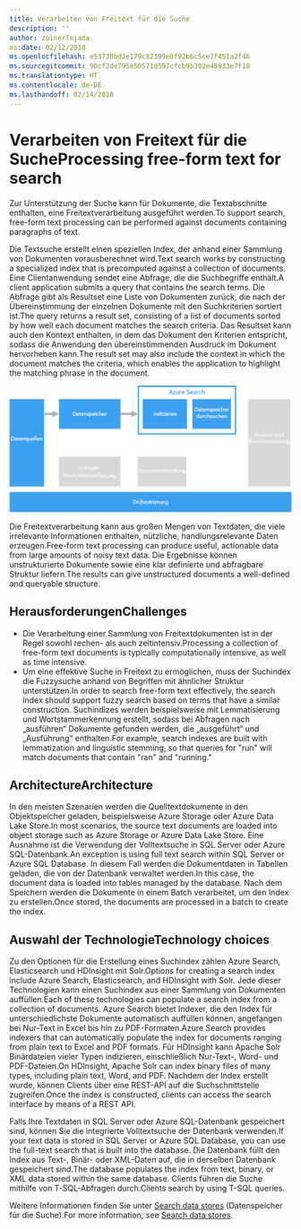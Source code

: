 ```yaml
---
title: Verarbeiten von Freitext für die Suche
description: ''
author: zoinerTejada
ms:date: 02/12/2018
ms.openlocfilehash: e53730bd2e179c82399e0f92b6c5ce7f451a2f46
ms.sourcegitcommit: 90cf2de795e50571d597cfcb9b302e48933e7f18
ms.translationtype: HT
ms.contentlocale: de-DE
ms.lasthandoff: 02/14/2018
---
```

# <a name="processing-free-form-text-for-search"></a><span data-ttu-id="0cf66-102">Verarbeiten von Freitext für die Suche</span><span class="sxs-lookup"><span data-stu-id="0cf66-102">Processing free-form text for search</span></span>

<span data-ttu-id="0cf66-103">Zur Unterstützung der Suche kann für Dokumente, die Textabschnitte enthalten, eine Freitextverarbeitung ausgeführt werden.</span><span class="sxs-lookup"><span data-stu-id="0cf66-103">To support search, free-form text processing can be performed against documents containing paragraphs of text.</span></span>

<span data-ttu-id="0cf66-104">Die Textsuche erstellt einen speziellen Index, der anhand einer Sammlung von Dokumenten vorausberechnet wird.</span><span class="sxs-lookup"><span data-stu-id="0cf66-104">Text search works by constructing a specialized index that is precomputed against a collection of documents.</span></span> <span data-ttu-id="0cf66-105">Eine Clientanwendung sendet eine Abfrage, die die Suchbegriffe enthält.</span><span class="sxs-lookup"><span data-stu-id="0cf66-105">A client application submits a query that contains the search terms.</span></span> <span data-ttu-id="0cf66-106">Die Abfrage gibt als Resultset eine Liste von Dokumenten zurück, die nach der Übereinstimmung der einzelnen Dokumente mit den Suchkriterien sortiert ist.</span><span class="sxs-lookup"><span data-stu-id="0cf66-106">The query returns a result set, consisting of a list of documents sorted by how well each document matches the search criteria.</span></span> <span data-ttu-id="0cf66-107">Das Resultset kann auch den Kontext enthalten, in dem das Dokument den Kriterien entspricht, sodass die Anwendung den übereinstimmenden Ausdruck im Dokument hervorheben kann.</span><span class="sxs-lookup"><span data-stu-id="0cf66-107">The result set may also include the context in which the document matches the criteria, which enables the application to highlight the matching phrase in the document.</span></span> 

![](./images/search-pipeline.png)

<span data-ttu-id="0cf66-108">Die Freitextverarbeitung kann aus großen Mengen von Textdaten, die viele irrelevante Informationen enthalten, nützliche, handlungsrelevante Daten erzeugen.</span><span class="sxs-lookup"><span data-stu-id="0cf66-108">Free-form text processing can produce useful, actionable data from large amounts of noisy text data.</span></span> <span data-ttu-id="0cf66-109">Die Ergebnisse können unstrukturierte Dokumente sowie eine klar definierte und abfragbare Struktur liefern.</span><span class="sxs-lookup"><span data-stu-id="0cf66-109">The results can give unstructured documents a well-defined and queryable structure.</span></span>


## <a name="challenges"></a><span data-ttu-id="0cf66-110">Herausforderungen</span><span class="sxs-lookup"><span data-stu-id="0cf66-110">Challenges</span></span>

- <span data-ttu-id="0cf66-111">Die Verarbeitung einer Sammlung von Freitextdokumenten ist in der Regel sowohl rechen- als auch zeitintensiv.</span><span class="sxs-lookup"><span data-stu-id="0cf66-111">Processing a collection of free-form text documents is typically computationally intensive, as well as time intensive.</span></span>
- <span data-ttu-id="0cf66-112">Um eine effektive Suche in Freitext zu ermöglichen, muss der Suchindex die Fuzzysuche anhand von Begriffen mit ähnlicher Struktur unterstützen.</span><span class="sxs-lookup"><span data-stu-id="0cf66-112">In order to search free-form text effectively, the search index should support fuzzy search based on terms that have a similar construction.</span></span> <span data-ttu-id="0cf66-113">Suchindizes werden beispielsweise mit Lemmatisierung und Wortstammerkennung erstellt, sodass bei Abfragen nach „ausführen“ Dokumente gefunden werden, die „ausgeführt“ und „Ausführung“ enthalten.</span><span class="sxs-lookup"><span data-stu-id="0cf66-113">For example, search indexes are built with lemmatization and linguistic stemming, so that queries for "run" will match documents that contain "ran" and "running."</span></span>

## <a name="architecture"></a><span data-ttu-id="0cf66-114">Architecture</span><span class="sxs-lookup"><span data-stu-id="0cf66-114">Architecture</span></span>

<span data-ttu-id="0cf66-115">In den meisten Szenarien werden die Quelltextdokumente in den Objektspeicher geladen, beispielsweise Azure Storage oder Azure Data Lake Store.</span><span class="sxs-lookup"><span data-stu-id="0cf66-115">In most scenarios, the source text documents are loaded into object storage such as Azure Storage or Azure Data Lake Store.</span></span> <span data-ttu-id="0cf66-116">Eine Ausnahme ist die Verwendung der Volltextsuche in SQL Server oder Azure SQL-Datenbank.</span><span class="sxs-lookup"><span data-stu-id="0cf66-116">An exception is using full text search within SQL Server or Azure SQL Database.</span></span> <span data-ttu-id="0cf66-117">In diesem Fall werden die Dokumentdaten in Tabellen geladen, die von der Datenbank verwaltet werden.</span><span class="sxs-lookup"><span data-stu-id="0cf66-117">In this case, the document data is loaded into tables managed by the database.</span></span> <span data-ttu-id="0cf66-118">Nach dem Speichern werden die Dokumente in einem Batch verarbeitet, um den Index zu erstellen.</span><span class="sxs-lookup"><span data-stu-id="0cf66-118">Once stored, the documents are processed in a batch to create the index.</span></span>

## <a name="technology-choices"></a><span data-ttu-id="0cf66-119">Auswahl der Technologie</span><span class="sxs-lookup"><span data-stu-id="0cf66-119">Technology choices</span></span>

<span data-ttu-id="0cf66-120">Zu den Optionen für die Erstellung eines Suchindex zählen Azure Search, Elasticsearch und HDInsight mit Solr.</span><span class="sxs-lookup"><span data-stu-id="0cf66-120">Options for creating a search index include Azure Search, Elasticsearch, and HDInsight with Solr.</span></span> <span data-ttu-id="0cf66-121">Jede dieser Technologien kann einen Suchindex aus einer Sammlung von Dokumenten auffüllen.</span><span class="sxs-lookup"><span data-stu-id="0cf66-121">Each of these technologies can populate a search index from a collection of documents.</span></span> <span data-ttu-id="0cf66-122">Azure Search bietet Indexer, die den Index für unterschiedlichste Dokumente automatisch auffüllen können, angefangen bei Nur-Text in Excel bis hin zu PDF-Formaten.</span><span class="sxs-lookup"><span data-stu-id="0cf66-122">Azure Search provides indexers that can automatically populate the index for documents ranging from plain text to Excel and PDF formats.</span></span> <span data-ttu-id="0cf66-123">Für HDInsight kann Apache Solr Binärdateien vieler Typen indizieren, einschließlich Nur-Text-, Word- und PDF-Dateien.</span><span class="sxs-lookup"><span data-stu-id="0cf66-123">On HDInsight, Apache Solr can index binary files of many types, including plain text, Word, and PDF.</span></span> <span data-ttu-id="0cf66-124">Nachdem der Index erstellt wurde, können Clients über eine REST-API auf die Suchschnittstelle zugreifen.</span><span class="sxs-lookup"><span data-stu-id="0cf66-124">Once the index is constructed, clients can access the search interface by means of a REST API.</span></span> 

<span data-ttu-id="0cf66-125">Falls Ihre Textdaten in SQL Server oder Azure SQL-Datenbank gespeichert sind, können Sie die integrierte Volltextsuche der Datenbank verwenden.</span><span class="sxs-lookup"><span data-stu-id="0cf66-125">If your text data is stored in SQL Server or Azure SQL Database, you can use the full-text search that is built into the database.</span></span> <span data-ttu-id="0cf66-126">Die Datenbank füllt den Index aus Text-, Binär- oder XML-Daten auf, die in derselben Datenbank gespeichert sind.</span><span class="sxs-lookup"><span data-stu-id="0cf66-126">The database populates the index from text, binary, or XML data stored within the same database.</span></span> <span data-ttu-id="0cf66-127">Clients führen die Suche mithilfe von T-SQL-Abfragen durch.</span><span class="sxs-lookup"><span data-stu-id="0cf66-127">Clients search by using T-SQL queries.</span></span> 

<span data-ttu-id="0cf66-128">Weitere Informationen finden Sie unter [Search data stores](../technology-choices/search-options.md) (Datenspeicher für die Suche).</span><span class="sxs-lookup"><span data-stu-id="0cf66-128">For more information, see [Search data stores](../technology-choices/search-options.md).</span></span>
